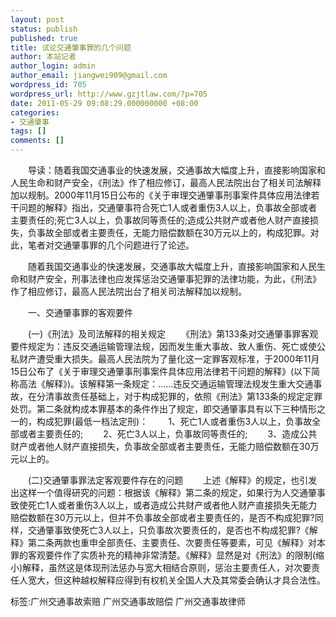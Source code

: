 ```yaml
---
layout: post
status: publish
published: true
title: 试论交通肇事罪的几个问题
author: 本站记者
author_login: admin
author_email: jiangwei909@gmail.com
wordpress_id: 705
wordpress_url: http://www.gzjtlaw.com/?p=705
date: 2011-05-29 09:08:29.000000000 +08:00
categories:
- 交通肇事
tags: []
comments: []
---
```

　　导读：随着我国交通事业的快速发展，交通事故大幅度上升，直接影响国家和人民生命和财产安全，《刑法》作了相应修订，最高人民法院出台了相关司法解释加以规制。2000年11月15日公布的《关于审理交通肇事刑事案件具体应用法律若干问题的解释》指出，交通肇事符合死亡1人或者重伤3人以上，负事故全部或者主要责任的;死亡3人以上，负事故同等责任的;造成公共财产或者他人财产直接损失，负事故全部或者主要责任，无能力赔偿数额在30万元以上的，构成犯罪。对此，笔者对交通肇事罪的几个问题进行了论述。　　随着我国交通事业的快速发展，交通事故大幅度上升，直接影响国家和人民生命和财产安全，刑事法律也应发挥惩治交通肇事犯罪的法律功能，为此，《刑法》作了相应修订，最高人民法院出台了相关司法解释加以规制。　　一、交通肇事罪的客观要件　　(一)《刑法》及司法解释的相关规定　　《刑法》第133条对交通肇事罪客观要件规定为：违反交通运输管理法规，因而发生重大事故、致人重伤、死亡或使公私财产遭受重大损失。最高人民法院为了量化这一定罪客观标准，于2000年11月15日公布了《关于审理交通肇事刑事案件具体应用法律若干问题的解释》(以下简称高法《解释》)。该解释第一条规定：......违反交通运输管理法规发生重大交通事故，在分清事故责任基础上，对于构成犯罪的，依照《刑法》第133条的规定定罪处罚。第二条就构成本罪基本的条件作出了规定，即交通肇事具有以下三种情形之一的，构成犯罪(最低一档法定刑)：　　1、死亡1人或者重伤3人以上，负事故全部或者主要责任的;　　2、死亡3人以上，负事故同等责任的;　　3、造成公共财产或者他人财产直接损失，负事故全部或者主要责任，无能力赔偿数额在30万元以上的。　　(二)交通肇事罪法定客观要件存在的问题　　上述《解释》的规定，也引发出这样一个值得研究的问题：根据该《解释》第二条的规定，如果行为人交通肇事致使死亡1人或者重伤3人以上，或者造成公共财产或者他人财产直接损失无能力赔偿数额在30万元以上，但并不负事故全部或者主要责任的，是否不构成犯罪?同样，交通肇事致使死亡3人以上，只负事故次要责任的，是否也不构成犯罪?《解释》第二条两款也重申全部责任、主要责任、次要责任等要素，可见《解释》对本罪的客观要件作了实质补充的精神非常清楚。《解释》显然是对《刑法》的限制(缩小)解释，虽然这是体现刑法惩办与宽大相结合原则，惩治主要责任人，对次要责任人宽大，但这种越权解释应得到有权机关全国人大及其常委会确认才具合法性。标签:广州交通事故索赔 广州交通事故赔偿 广州交通事故律师
